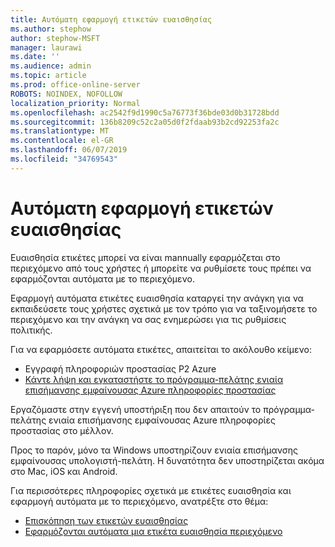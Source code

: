 ```yaml
---
title: Αυτόματη εφαρμογή ετικετών ευαισθησίας
ms.author: stephow
author: stephow-MSFT
manager: laurawi
ms.date: ''
ms.audience: admin
ms.topic: article
ms.prod: office-online-server
ROBOTS: NOINDEX, NOFOLLOW
localization_priority: Normal
ms.openlocfilehash: ac2542f9d1990c5a76773f36bde03d0b31728bdd
ms.sourcegitcommit: 136b8209c52c2a05d0f2fdaab93b2cd92253fa2c
ms.translationtype: MT
ms.contentlocale: el-GR
ms.lasthandoff: 06/07/2019
ms.locfileid: "34769543"
---
```

# <a name="auto-apply-sensitivity-labels"></a>Αυτόματη εφαρμογή ετικετών ευαισθησίας

Ευαισθησία ετικέτες μπορεί να είναι mannually εφαρμόζεται στο περιεχόμενο από τους χρήστες ή μπορείτε να ρυθμίσετε τους πρέπει να εφαρμόζονται αυτόματα με το περιεχόμενο.

Εφαρμογή αυτόματα ετικέτες ευαισθησία καταργεί την ανάγκη για να εκπαιδεύσετε τους χρήστες σχετικά με τον τρόπο για να ταξινομήσετε το περιεχόμενο και την ανάγκη να σας ενημερώσει για τις ρυθμίσεις πολιτικής.

Για να εφαρμόσετε αυτόματα ετικέτες, απαιτείται το ακόλουθο κείμενο:

- Εγγραφή πληροφοριών προστασίας P2 Azure
- [Κάντε λήψη και εγκαταστήστε το πρόγραμμα-πελάτης ενιαία επισήμανσης εμφαίνουσας Azure πληροφορίες προστασίας](https://docs.microsoft.com/azure/information-protection/rms-client/install-unifiedlabelingclient-app)

Εργαζόμαστε στην εγγενή υποστήριξη που δεν απαιτούν το πρόγραμμα-πελάτης ενιαία επισήμανσης εμφαίνουσας Azure πληροφορίες προστασίας στο μέλλον.

Προς το παρόν, μόνο τα Windows υποστηρίζουν ενιαία επισήμανσης εμφαίνουσας υπολογιστή-πελάτη.  Η δυνατότητα δεν υποστηρίζεται ακόμα στο Mac, iOS και Android.

Για περισσότερες πληροφορίες σχετικά με ετικέτες ευαισθησία και εφαρμογή αυτόματα με το περιεχόμενο, ανατρέξτε στο θέμα:

- [Επισκόπηση των ετικετών ευαισθησίας](https://docs.microsoft.com/office365/securitycompliance/sensitivity-labels)
- [Εφαρμόζονται αυτόματα μια ετικέτα ευαισθησία περιεχόμενο](https://docs.microsoft.com/office365/securitycompliance/apply_sensitivity_label_automatically)
